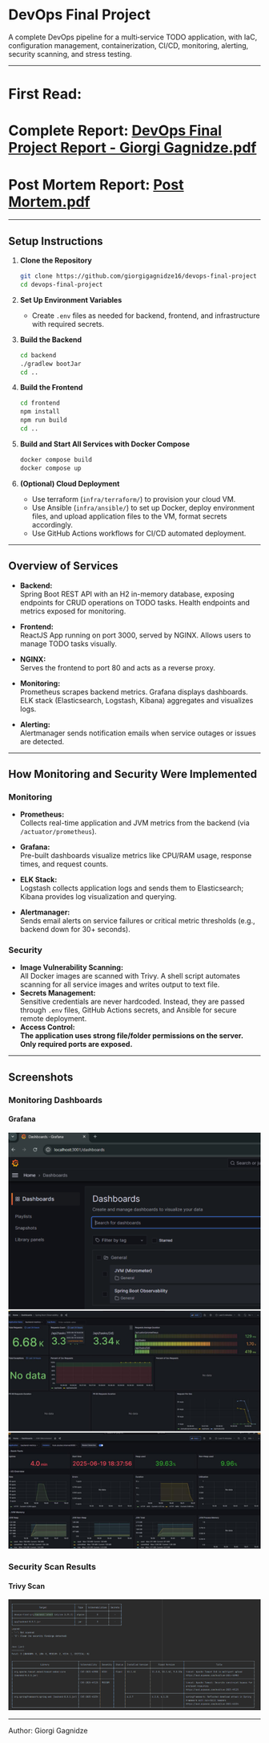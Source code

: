 # DevOps Final Project

A complete DevOps pipeline for a multi‐service TODO application, with IaC,
configuration management, containerization, CI/CD, monitoring, alerting,
security scanning, and stress testing.

---

# First Read:

# Complete Report: [DevOps Final Project Report - Giorgi Gagnidze.pdf](DevOps%20Final%20Project%20Report%20-%20Giorgi%20Gagnidze.pdf)

# Post Mortem Report: [Post Mortem.pdf](Post%20Mortem.pdf)

---

## Setup Instructions

1. **Clone the Repository**
    ```bash
    git clone https://github.com/giorgigagnidze16/devops-final-project
    cd devops-final-project
    ```

2. **Set Up Environment Variables**
    - Create `.env` files as needed for backend, frontend, and infrastructure with required secrets.

3. **Build the Backend**
    ```bash
    cd backend
    ./gradlew bootJar
    cd ..
    ```

4. **Build the Frontend**
    ```bash
    cd frontend
    npm install
    npm run build
    cd ..
    ```

5. **Build and Start All Services with Docker Compose**
    ```bash
    docker compose build
    docker compose up
    ```

6. **(Optional) Cloud Deployment**
    - Use terraform (`infra/terraform/`) to provision your cloud VM.
    - Use Ansible (`infra/ansible/`) to set up Docker, deploy environment files, and upload application files to the VM,
      format secrets accordingly.
    - Use GitHub Actions workflows for CI/CD automated deployment.

---

## Overview of Services

- **Backend:**  
  Spring Boot REST API with an H2 in-memory database, exposing endpoints for CRUD operations on TODO tasks. Health
  endpoints and metrics exposed for monitoring.

- **Frontend:**  
  ReactJS App running on port 3000, served by NGINX. Allows users to manage TODO tasks visually.

- **NGINX:**  
  Serves the frontend to port 80 and acts as a reverse proxy.

- **Monitoring:**  
  Prometheus scrapes backend metrics. Grafana displays dashboards. ELK stack (Elasticsearch, Logstash, Kibana)
  aggregates and visualizes logs.

- **Alerting:**  
  Alertmanager sends notification emails when service outages or issues are detected.

---

## How Monitoring and Security Were Implemented

### Monitoring

- **Prometheus:**  
  Collects real-time application and JVM metrics from the backend (via `/actuator/prometheus`).
- **Grafana:**  
  Pre-built dashboards visualize metrics like CPU/RAM usage, response times, and request counts.
- **ELK Stack:**  
  Logstash collects application logs and sends them to Elasticsearch; Kibana provides log visualization and querying.

- **Alertmanager:**  
  Sends email alerts on service failures or critical metric thresholds (e.g., backend down for 30+ seconds).

### Security

- **Image Vulnerability Scanning:**  
  All Docker images are scanned with Trivy. A shell script automates scanning for all service images and writes output
  to text file.
- **Secrets Management:**  
  Sensitive credentials are never hardcoded. Instead, they are passed through `.env` files, GitHub Actions secrets, and
  Ansible for secure remote deployment.
- ****Access Control:**  
  The application uses strong file/folder permissions on the server. Only required ports are exposed.**

---

## Screenshots

### Monitoring Dashboards

#### Grafana

![Grafana Dashboard](screenshots/grafana_dashboard-1.png)
![Grafana Dashboard](screenshots/grafana_dashboard-2.png)
![Grafana Dashboard](screenshots/grafana_dashboard-3.png)


### Security Scan Results

#### Trivy Scan

![Trivy Scan Results](screenshots/trivy_scan.png)

---

Author: Giorgi Gagnidze

